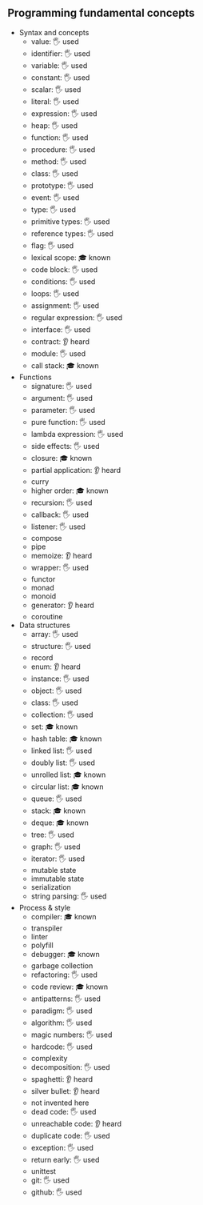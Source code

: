 ## Programming fundamental concepts

- Syntax and concepts
  - value: 🖐️ used
  - identifier: 🖐️ used
  - variable: 🖐️ used
  - constant: 🖐️ used
  - scalar: 🖐️ used
  - literal: 🖐️ used
  - expression: 🖐️ used
  - heap: 🖐️ used
  - function: 🖐️ used
  - procedure: 🖐️ used
  - method: 🖐️ used
  - class: 🖐️ used
  - prototype: 🖐️ used
  - event: 🖐️ used
  - type: 🖐️ used
  - primitive types: 🖐️ used
  - reference types: 🖐️ used
  - flag: 🖐️ used
  - lexical scope: 🎓 known
  - code block: 🖐️ used
  - conditions: 🖐️ used
  - loops: 🖐️ used
  - assignment: 🖐️ used
  - regular expression: 🖐️ used
  - interface: 🖐️ used
  - contract: 👂 heard
  - module: 🖐️ used
  - call stack: 🎓 known
- Functions
  - signature: 🖐️ used
  - argument: 🖐️ used
  - parameter: 🖐️ used
  - pure function: 🖐️ used
  - lambda expression: 🖐️ used
  - side effects: 🖐️ used
  - closure: 🎓 known
  - partial application: 👂 heard
  - curry
  - higher order: 🎓 known
  - recursion: 🖐️ used
  - callback: 🖐️ used
  - listener: 🖐️ used
  - compose
  - pipe
  - memoize: 👂 heard
  - wrapper: 🖐️ used
  - functor
  - monad
  - monoid
  - generator: 👂 heard
  - coroutine
- Data structures
  - array: 🖐️ used
  - structure: 🖐️ used
  - record
  - enum: 👂 heard
  - instance: 🖐️ used
  - object: 🖐️ used
  - class: 🖐️ used
  - collection: 🖐️ used
  - set: 🎓 known
  - hash table: 🎓 known
  - linked list: 🖐️ used
  - doubly list: 🖐️ used
  - unrolled list: 🎓 known
  - circular list: 🎓 known
  - queue: 🖐️ used
  - stack: 🎓 known
  - deque: 🎓 known
  - tree: 🖐️ used
  - graph: 🖐️ used
  - iterator: 🖐️ used
  - mutable state
  - immutable state
  - serialization
  - string parsing: 🖐️ used
- Process & style
  - compiler: 🎓 known
  - transpiler
  - linter
  - polyfill
  - debugger: 🎓 known
  - garbage collection
  - refactoring: 🖐️ used
  - code review: 🎓 known
  - antipatterns: 🖐️ used
  - paradigm: 🖐️ used
  - algorithm: 🖐️ used
  - magic numbers: 🖐️ used
  - hardcode: 🖐️ used
  - complexity
  - decomposition: 🖐️ used
  - spaghetti: 👂 heard
  - silver bullet: 👂 heard
  - not invented here
  - dead code: 🖐️ used
  - unreachable code: 👂 heard
  - duplicate code: 🖐️ used
  - exception: 🖐️ used
  - return early: 🖐️ used
  - unittest
  - git: 🖐️ used
  - github: 🖐️ used
